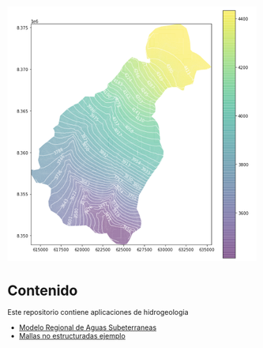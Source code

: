 ![alt text](img/regional_model.PNG)

# Contenido
Este repositorio contiene aplicaciones de hidrogeologia

- [Modelo Regional de Aguas Subeterraneas](https://github.com/JoseZevallosR/dev_mode/blob/main/notebooks/basin_mf6.ipynb)
- [Mallas no estructuradas ejemplo](https://github.com/JoseZevallosR/dev_mode/blob/main/notebooks/Basin_unstructured_mesh.ipynb)